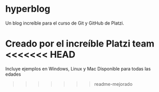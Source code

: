 # hyperblog

Un blog increíble para el curso de Git y GitHub de Platzi.

Creado por el increíble Platzi team
<<<<<<< HEAD
=======
Incluye ejemplos en Windows, Linux y Mac
Disponible para todas las edades
>>>>>>> readme-mejorado
